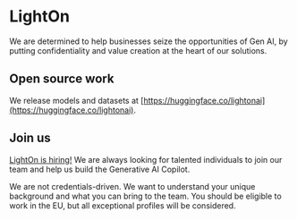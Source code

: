 # LightOn

We are determined to help businesses seize the opportunities of Gen AI, by putting confidentiality and value creation at the heart of our solutions.

## Open source work

We release models and datasets at [https://huggingface.co/lightonai](https://huggingface.co/lightonai).

## Join us

[LightOn is hiring!](https://www.lighton.ai/jobs) We are always looking for talented individuals to join our team and help us build the Generative AI Copilot. 

We are not credentials-driven. We want to understand your unique background and what you can bring to the team. You should be eligible to work in the EU, but all exceptional profiles will be considered.
